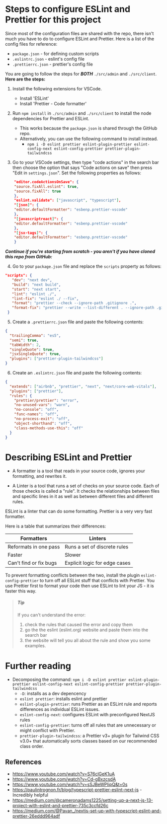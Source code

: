 # Steps to configure ESLint and Prettier for this project

Since most of the configuration files are shared with the repo, there isn't much you have to do to configure ESLint and Prettier. Here is a list of the config files for reference:

- `package.json` - for defining custom scripts
- `.eslintrc.json` - eslint's config file
- `.prettierrc.json` - prettier's config file

You are going to follow the steps for **_BOTH_** `./src/admin` and `./src/client`.
**Here are the steps:**

1. Install the following extensions for VSCode.
   - Install 'ESLint'
   - Install 'Prettier - Code formatter'
2. Run `npm install` in `./src/admin` and `./src/client` to install the node dependencies for Prettier and ESLint.

   - This works because the `package.json` is shared through the GitHub repo.
   - Alternatively, you can use the following command to install instead.
     - `npm i -D eslint prettier eslint-plugin-prettier eslint-config-next eslint-config-prettier prettier-plugin-tailwindcss`

3. Go to your VSCode settings, then type "code actions" in the search bar then choose the option that says "Code actions on save" then press "Edit in `settings.json`". Set the following properties as follows:

```json
    "editor.codeActionsOnSave": {
    "source.fixAll.eslint": true,
    "source.fixAll": true
    },
    "eslint.validate": ["javascript", "typescript"],
    "[json]": {
    "editor.defaultFormatter": "esbenp.prettier-vscode"
    },
    "[javascriptreact]": {
    "editor.defaultFormatter": "esbenp.prettier-vscode"
    },
    "[jsx-tags]": {
    "editor.defaultFormatter": "esbenp.prettier-vscode"
    }
```

**_Continue if you're starting from scratch - you aren't if you have cloned this repo from GitHub:_**

4. Go to your `package.json` file and replace the `scripts` property as follows:

```json
"scripts": {
   "dev": "next dev",
   "build": "next build",
   "start": "next start",
   "lint": "eslint ./",
   "lint-fix": "eslint ./ --fix",
   "format": "prettier --check --ignore-path .gitignore .",
   "format-fix": "prettier --write --list-different . --ignore-path .gitignore ."
 }
```

5. Create a `.prettierrc.json` file and paste the following contents:

```json
{
  "trailingComma": "es5",
  "semi": true,
  "tabWidth": 2,
  "singleQuote": true,
  "jsxSingleQuote": true,
  "plugins": ["prettier-plugin-tailwindcss"]
}
```

6. Create an `.eslintrc.json` file and paste the following contents:

```json
{
  "extends": ["airbnb", "prettier", "next", "next/core-web-vitals"],
  "plugins": ["prettier"],
  "rules": {
    "prettier/prettier": "error",
    "no-unused-vars": "warn",
    "no-console": "off",
    "func-names": "off",
    "no-process-exit": "off",
    "object-shorthand": "off",
    "class-methods-use-this": "off"
  }
}
```

# Describing ESLint and Prettier

- A formatter is a tool that reads in your source code, ignores your formatting, and rewrites it.

- A Linter is a tool that runs a set of checks on your source code. Each of those checks is called a "rule". It checks the relationships between files and specific lines in it as well as between different files and different rules.

ESLint is a linter that can do some formatting.
Prettier is a very very fast formatter.

Here is a table that summarizes their differences:

| Formatters             | Linters                       |
| ---------------------- | ----------------------------- |
| Reformats in one pass  | Runs a set of discrete rules  |
| Faster                 | Slower                        |
| Can't find or fix bugs | Explicit logic for edge cases |

To prevent formatting conflicts between the two, install the plugin `eslint-config-prettier` to turn off all ESLint stuff that conflicts with Prettier. You use Prettier first to format your code then use ESLint to lint your JS - it is faster this way.

> ##### Tip
>
> If you can't understand the error:
>
> 1. check the rules that caused the error and copy them
> 2. go the the eslint (eslint.org) website and paste them into the search bar
> 3. the website will tell you all about the rule and show you some examples.

# Further reading

- Decomposing the command: `npm i -D eslint prettier eslint-plugin-prettier eslint-config-next eslint-config-prettier prettier-plugin-tailwindcss`
  - `-D`: installs as a dev depencency
  - `eslint prettier`: installs eslint and prettier
  - `eslint-plugin-prettier`: runs Prettier as an ESLint rule and reports differences as individual ESLint issues.
  - `eslint-config-next`: configures ESLint with preconfigured NextJS rules
  - `eslint-config-prettier`: turns off all rules that are unnecessary or might conflict with Prettier.
  - `prettier-plugin-tailwindcss`: a Prettier v3+ plugin for Tailwind CSS v3.0+ that automatically sorts classes based on our recommended class order.

## References

- https://www.youtube.com/watch?v=S76clGeK1uA
- https://www.youtube.com/watch?v=Cd-gBxzcsdA
- https://www.youtube.com/watch?v=sSJBeWPIipQ&t=0s
- https://paulintrognon.fr/blog/typescript-prettier-eslint-next-js - Incredibly helpful
- https://medium.com/@cameronadams1225/setting-up-a-next-js-13-project-with-eslint-and-prettier-735c3ccfd26c
- https://medium.com/@Pavan_/nextjs-set-up-with-typescript-eslint-and-prettier-26eddd964adf

